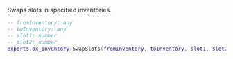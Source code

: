Swaps slots in specified inventories.

```lua
-- fromInventory: any
-- toInventory: any
-- slot1: number
-- slot2: number
exports.ox_inventory:SwapSlots(fromInventory, toInventory, slot1, slot2)
```